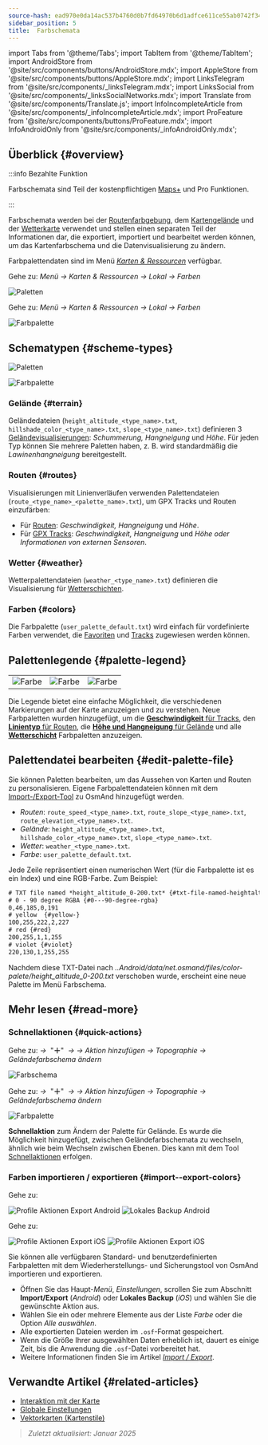 ```yaml
---
source-hash: ead970e0da14ac537b4760d0b7fd64970b6d1adfce611ce55ab0742f34c9c591
sidebar_position: 5
title:  Farbschemata
---
```

import Tabs from '@theme/Tabs';
import TabItem from '@theme/TabItem';
import AndroidStore from '@site/src/components/buttons/AndroidStore.mdx';
import AppleStore from '@site/src/components/buttons/AppleStore.mdx';
import LinksTelegram from '@site/src/components/_linksTelegram.mdx';
import LinksSocial from '@site/src/components/_linksSocialNetworks.mdx';
import Translate from '@site/src/components/Translate.js';
import InfoIncompleteArticle from '@site/src/components/_infoIncompleteArticle.mdx';
import ProFeature from '@site/src/components/buttons/ProFeature.mdx';
import InfoAndroidOnly from '@site/src/components/_infoAndroidOnly.mdx';



## Überblick {#overview}

:::info Bezahlte Funktion

Farbschemata sind Teil der kostenpflichtigen [Maps+](../purchases/index.md) und Pro <ProFeature /> Funktionen.  

:::

Farbschemata werden bei der [Routenfarbgebung](#routes), dem [Kartengelände](#terrain) und der [Wetterkarte](#weather) verwendet und stellen einen separaten Teil der Informationen dar, die exportiert, importiert und bearbeitet werden können, um das Kartenfarbschema und die Datenvisualisierung zu ändern.

Farbpalettendaten sind im Menü [*Karten & Ressourcen*](../personal/maps-resources.md#local) verfügbar.

<Tabs groupId="operating-systems">

<TabItem value="android" label="Android">

Gehe zu: *Menü → Karten & Ressourcen → Lokal → Farben*

![Paletten](@site/static/img/personal/color-schemes/colors.png)

</TabItem>

<TabItem value="ios" label="iOS">

Gehe zu: *Menü → Karten & Ressourcen → Lokal → Farben*

![Farbpalette](@site/static/img/personal/color-schemes/color_palette_ios.png)

</TabItem>

</Tabs>


## Schematypen {#scheme-types}

<Tabs groupId="operating-systems">

<TabItem value="android" label="Android">

![Paletten](@site/static/img/personal/color-schemes/palette.png)

</TabItem>

<TabItem value="ios" label="iOS">

![Farbpalette](@site/static/img/personal/color-schemes/color_altitude.png)

</TabItem>

</Tabs>


### Gelände {#terrain}

Geländedateien (`height_altitude_<type_name>.txt`, `hillshade_color_<type_name>.txt`, `slope_<type_name>.txt`) definieren 3 [Geländevisualisierungen](../plugins/topography.md#hillshade-slope-and-altitude-layers): *Schummerung, Hangneigung* und *Höhe*. Für jeden Typ können Sie mehrere Paletten haben, z. B. wird standardmäßig die *Lawinenhangneigung* bereitgestellt.

### Routen {#routes}

Visualisierungen mit Linienverläufen verwenden Palettendateien (`route_<type_name>_<palette_name>.txt`), um GPX Tracks und Routen einzufärben:

- Für [Routen](../navigation/guidance/map-during-navigation.md#color): *Geschwindigkeit, Hangneigung* und *Höhe*.
- Für [GPX Tracks](../map/tracks/index.md#color): *Geschwindigkeit, Hangneigung* und *Höhe oder Informationen von externen Sensoren*.

### Wetter {#weather}

Wetterpalettendateien (`weather_<type_name>.txt`) definieren die Visualisierung für [Wetterschichten](../plugins/weather.md#weather-layers).

### Farben {#colors}

Die Farbpalette (`user_palette_default.txt`) wird einfach für vordefinierte Farben verwendet, die [Favoriten](./favorites.md) und [Tracks](./tracks/) zugewiesen werden können.


## Palettenlegende {#palette-legend}

<table class="image">
    <tr>
        <td><img src={require('@site/static/img/personal/color-schemes/legend.png').default} alt="Farbe"/></td>
        <td><img src={require('@site/static/img/personal/color-schemes/legend_1.png').default} alt="Farbe"/></td>
        <td><img src={require('@site/static/img/personal/color-schemes/legend_2.png').default} alt="Farbe"/></td>
    </tr>
</table>


Die Legende bietet eine einfache Möglichkeit, die verschiedenen Markierungen auf der Karte anzuzeigen und zu verstehen. Neue Farbpaletten wurden hinzugefügt, um die [**Geschwindigkeit** für Tracks](../map/tracks/index.md#color), den [**Linientyp** für Routen](../navigation/guidance/map-during-navigation.md#color), die [**Höhe und Hangneigung** für Gelände](../plugins/topography.md#default-color-scheme) und alle [**Wetterschicht**](../plugins/weather.md#weather-layers) Farbpaletten anzuzeigen.


## Palettendatei bearbeiten {#edit-palette-file}

Sie können Paletten bearbeiten, um das Aussehen von Karten und Routen zu personalisieren. Eigene Farbpalettendateien können mit dem [Import-/Export-Tool](./import-export.md) zu OsmAnd hinzugefügt werden.

- *Routen*: `route_speed_<type_name>.txt`, `route_slope_<type_name>.txt`, `route_elevation_<type_name>.txt`.
- *Gelände*: `height_altitude_<type_name>.txt`, `hillshade_color_<type_name>.txt`, `slope_<type_name>.txt`.
- *Wetter*: `weather_<type_name>.txt`.
- *Farbe*: `user_palette_default.txt`.

Jede Zeile repräsentiert einen numerischen Wert (für die Farbpalette ist es ein Index) und eine RGB-Farbe. Zum Beispiel:

```xml
# TXT file named *height_altitude_0-200.txt* {#txt-file-named-heightaltitude0-200txt}
# 0 - 90 degree RGBA {#0---90-degree-rgba}
0,46,185,0,191
# yellow  {#yellow-}
100,255,222,2,227
# red {#red}
200,255,1,1,255
# violet {#violet}
220,130,1,255,255

```

Nachdem diese TXT-Datei nach *..Android/data/net.osmand/files/color-palete/height_altitude_0-200.txt* verschoben wurde, erscheint eine neue Palette im Menü Farbschema.


## Mehr lesen {#read-more}

### Schnellaktionen {#quick-actions}

<Tabs groupId="operating-systems">

<TabItem value="android" label="Android">

Gehe zu: *<Translate ios="true" ids="shared_string_menu,layer_map_appearance,shared_string_buttons,custom_buttons"/> →*&nbsp;  "**＋**"  &nbsp;*→ <Translate ios="true" ids="add_button"/>*  *→ Aktion hinzufügen → Topographie → Geländefarbschema ändern*

![Farbschema](@site/static/img/widgets/color_scheme.png)

</TabItem>

<TabItem value="ios" label="iOS">

Gehe zu: *<Translate ios="true" ids="shared_string_menu,layer_map_appearance,shared_string_buttons,custom_buttons"/> →*&nbsp;  "**＋**"  &nbsp;*→ <Translate ios="true" ids="add_button"/>*  *→ Aktion hinzufügen → Topographie → Geländefarbschema ändern*

![Farbpalette](@site/static/img/personal/color-schemes/color_scheme_qa_ios.png)

</TabItem>

</Tabs>

**Schnellaktion** zum Ändern der Palette für Gelände. Es wurde die Möglichkeit hinzugefügt, zwischen Geländefarbschemata zu wechseln, ähnlich wie beim Wechseln zwischen Ebenen. Dies kann mit dem Tool [Schnellaktionen](../widgets/quick-action.md#configure-map) erfolgen.  


### Farben importieren / exportieren {#import--export-colors}

<Tabs groupId="operating-systems">

<TabItem value="android" label="Android">

Gehe zu: *<Translate android="true" ids="shared_string_menu,shared_string_settings,import_export,export_to_file"/>*  

![Profile Aktionen Export Android](@site/static/img/personal/profiles/profile_actions_export_1_andr.png)   ![Lokales Backup Android](@site/static/img/personal/profiles/profile_actions_export_3_andr.png)

</TabItem>

<TabItem value="ios" label="iOS">

Gehe zu: *<Translate ios="true" ids="shared_string_menu,shared_string_settings,local_backup,backup_into_file"/>*

![Profile Aktionen Export iOS](@site/static/img/personal/profiles/profile_actions_export_1_ios.png)    ![Profile Aktionen Export iOS](@site/static/img/personal/profiles/profile_actions_export_3_ios.png)

</TabItem>

</Tabs>

Sie können alle verfügbaren Standard- und benutzerdefinierten Farbpaletten mit dem Wiederherstellungs- und Sicherungstool von OsmAnd importieren und exportieren.

- Öffnen Sie das Haupt-*Menü*, *Einstellungen*, scrollen Sie zum Abschnitt **Import/Export** (*Android*) oder **Lokales Backup** (*iOS*) und wählen Sie die gewünschte Aktion aus.
- Wählen Sie ein oder mehrere Elemente aus der Liste *Farbe* oder die Option *Alle auswählen*.
- Alle exportierten Dateien werden im `.osf`-Format gespeichert.
- Wenn die Größe Ihrer ausgewählten Daten erheblich ist, dauert es einige Zeit, bis die Anwendung die `.osf`-Datei vorbereitet hat.
- Weitere Informationen finden Sie im Artikel [*Import / Export*](../personal/import-export.md).


## Verwandte Artikel {#related-articles}

- [Interaktion mit der Karte](../../user/map/interact-with-map.md)
- [Globale Einstellungen](../../user/personal/global-settings.md)
- [Vektorkarten (Kartenstile)](../../user/map/vector-maps.md)

> *Zuletzt aktualisiert: Januar 2025*